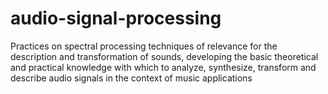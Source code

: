 # audio-signal-processing
Practices on spectral processing techniques of relevance for the description and transformation of sounds, developing the basic theoretical and practical knowledge with which to analyze, synthesize, transform and describe audio signals in the context of music applications
